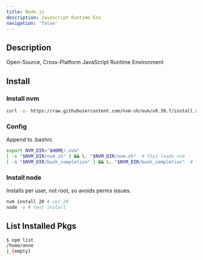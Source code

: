 ```yaml
---
title: Node.js
description: JavaScript Runtime Env
navigation: 'false'
---
```


## Description 

Open-Source, Cross-Platform JavaScript Runtime Environment

## Install

### Install nvm

```bash
curl -o- https://raw.githubusercontent.com/nvm-sh/nvm/v0.39.7/install.sh | bash
```

### Config

Append to .bashrc

```bash
export NVM_DIR="$HOME/.nvm"
[ -s "$NVM_DIR/nvm.sh" ] && \. "$NVM_DIR/nvm.sh"  # This loads nvm
[ -s "$NVM_DIR/bash_completion" ] && \. "$NVM_DIR/bash_completion"  # This loads nvm bash_completion
```

### Install node

Installs per user, not root, so avoids perms issues.

```bash
nvm install 20 # ver 20
node -v # test install
```

## List Installed Pkgs

```bash
$ npm list
/home/anne
|_(empty)
```
